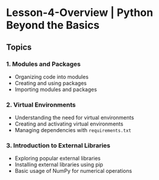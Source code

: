 # Lesson-4-Overview | Python Beyond the Basics

## Topics

### 1. Modules and Packages

- Organizing code into modules
- Creating and using packages
- Importing modules and packages

### 2. Virtual Environments

- Understanding the need for virtual environments
- Creating and activating virtual environments
- Managing dependencies with `requirements.txt`

### 3. Introduction to External Libraries

- Exploring popular external libraries
- Installing external libraries using pip
- Basic usage of NumPy for numerical operations
